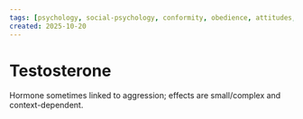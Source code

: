 ```yaml
---
tags: [psychology, social-psychology, conformity, obedience, attitudes, attribution, prejudice, aggression, prosocial]
created: 2025-10-20
---
```

# Testosterone

Hormone sometimes linked to aggression; effects are small/complex and context-dependent.

